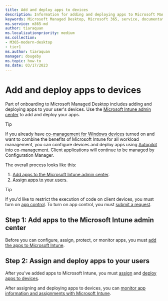 ```yaml
---
title: Add and deploy apps to devices
description: Information for adding and deploying apps to Microsoft Managed Desktop devices.  
keywords: Microsoft Managed Desktop, Microsoft 365, service, documentation, apps, line-of-business apps, LOB apps
ms.service: m365-md
author: tiaraquan
ms.localizationpriority: medium
ms.collection: 
- M365-modern-desktop
- tier1
ms.author: tiaraquan
manager: dougeby
ms.topic: how-to
ms.date: 03/17/2023
---
```


# Add and deploy apps to devices

Part of onboarding to Microsoft Managed Desktop includes adding and deploying apps to your user's devices. Use the [Microsoft Intune admin center](https://go.microsoft.com/fwlink/?linkid=2109431) to add and deploy your apps.

> [!TIP]
> If you already have [co-management for Windows devices](/mem/configmgr/comanage/overview) turned on and want to combine the benefits of Microsoft Intune for all workload management, you can configure devices and deploy apps using [Autopilot into co-management](../prepare/autopilot-co-management.md). Client applications will continue to be managed by Configuration Manager.

The overall process looks like this:

1. [Add apps to the Microsoft Intune admin center](#step-1-add-apps-to-the-microsoft-intune-admin-center).
2. [Assign apps to your users](#step-2-assign-and-deploy-apps-to-your-users).

> [!TIP]
> If you'd like to restrict the execution of code on client devices, you must turn on [app control](../prepare/app-control.md). To turn on app control, you must [submit a request](../operate/support-request.md).

## Step 1: Add apps to the Microsoft Intune admin center

Before you can configure, assign, protect, or monitor apps, you must [add the apps to Microsoft Intune](/mem/intune/apps/apps-add).

## Step 2: Assign and deploy apps to your users

After you've added apps to Microsoft Intune, you must [assign](/mem/intune/apps/apps-deploy#assign-an-app) and [deploy apps to devices](/mem/intune/apps/apps-windows-10-app-deploy).  

After assigning and deploying apps to devices, you can [monitor app information and assignments with Microsoft Intune](/mem/intune/apps/apps-monitor).

<!--# Preparing apps for Microsoft Managed Desktop

This topic is the target for 2 "Learn more" links in the admin center (aka.ms/app-overview;app-package); also target for link from Online resources (aka.ms/app-overviewmmd-app-prep) do not delete.

-->

